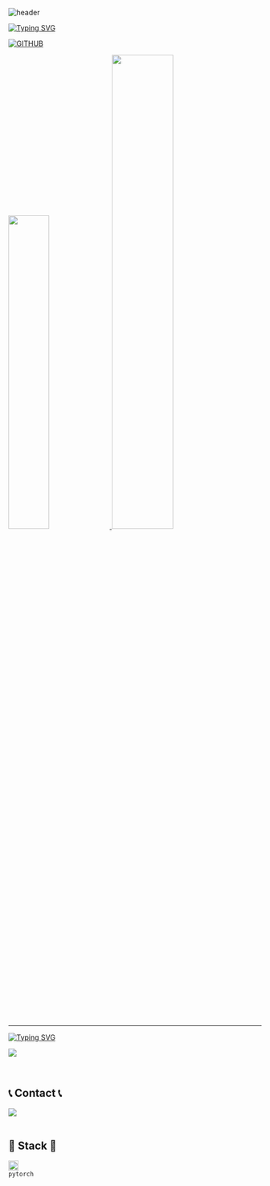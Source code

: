 
<!--
**JungYouM/JungYouM** is a ✨ _special_ ✨ repository because its `README.md` (this file) appears on your GitHub profile.

Here are some ideas to get you started:

- 🔭 I’m currently working on ...
- 🌱 I’m currently learning ...
- 👯 I’m looking to collaborate on ...
- 🤔 I’m looking for help with ...
- 💬 Ask me about ...
- 📫 How to reach me: ...
- 😄 Pronouns: ...
- ⚡ Fun fact: ...
-->

![header](https://capsule-render.vercel.app/api?type=waving&color=timeGradient&text=Welcome%20to%20YouMin's%20GitHub%20👋&animation=twinkling&fontSize=35&fontAlignY=40&fontAlign=65&height=250)


[![Typing SVG](https://readme-typing-svg.herokuapp.com/?color=f0f6fc&lines=Hello+World🤖&font=Redressed&size=20)](https://git.io/typing-svg)


[![GITHUB](https://hits.seeyoufarm.com/api/count/incr/badge.svg?url=https%3A%2F%2Fgithub.com%2Fjiholee0&count_bg=%23F29494&title_bg=%232F2E2E&icon=github.svg&icon_color=%23FFFFFF&title=GITHUB&edge_flat=false)](https://github.com/JungyouM)


<a href="s">
  <img src="https://github-readme-stats.vercel.app/api?username=JungYouM&theme=tokyonight&show_icons=true" width="40%" />
</a>
<a href="s">
  <img src="https://raw.githubusercontent.com/JungYouM/github-stats-transparent/output/generated/languages.svg" width="49.2%" />
</a>



---
[![Typing SVG](https://readme-typing-svg.herokuapp.com/?color=f0f6fc&lines=Hello+World🤖&font=Redressed&size=20)](https://git.io/typing-svg)

![](https://github-profile-summary-cards.vercel.app/api/cards/profile-details?username=JungYouM&theme=nord_dark)



<br>

## 📞 Contact 📞
<div style="display:flex; flex-direction:row;">
    </a>
    <a href="mailto:dbalsdbals000@gmail.com">
        <img src="https://img.shields.io/badge/Gmail-EA4335?style=for-the-badge&logo=Gmail&logoColor=white"> 
    </a>
</div><br>

## 🔨 Stack 🔨
<code><img alt = "3.1 Python" height="20" src="https://cdn.icon-icons.com/icons2/2699/PNG/512/pytorch_logo_icon_170820.png"> pytorch</code>
